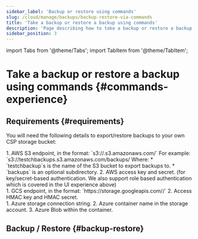 ```yaml
---
sidebar_label: 'Backup or restore using commands'
slug: /cloud/manage/backups/backup-restore-via-commands
title: 'Take a backup or restore a backup using commands'
description: 'Page describing how to take a backup or restore a backup with your own bucket using commands'
sidebar_position: 3
---
```


import Tabs from '@theme/Tabs';
import TabItem from '@theme/TabItem';

# Take a backup or restore a backup using commands {#commands-experience}

## Requirements {#requirements}

You will need the following details to export/restore backups to your own CSP storage bucket:

<Tabs>
  <TabItem value="AWS" label="AWS" default>
    1. AWS S3 endpoint, in the format: `s3://<bucket_name>.s3.amazonaws.com/<directory>`
       For example: `s3://testchbackups.s3.amazonaws.com/backups/
       Where:
         * `testchbackup`s is the name of the S3 bucket to export backups to.
         * `backups` is an optional subdirectory.
    2. AWS access key and secret. (for key/secret-based authentication. We also 
       support role based authentication which is covered in the UI experience above) 
    <br/>
  </TabItem>
  <TabItem value="GCS" label="GCS">
   1.  GCS endpoint, in the format: `https://storage.googleapis.com/<bucket_name>/`
   2. Access HMAC key and HMAC secret.
   <br/>
  </TabItem>
  <TabItem value="Azure" label="Azure">
    1. Azure storage connection string.
    2. Azure container name in the storage account.
    3. Azure Blob within the container.
    <br/>
  </TabItem>
</Tabs>

## Backup / Restore {#backup-restore}



